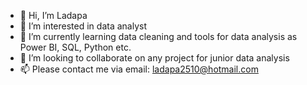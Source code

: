- 👋 Hi, I’m Ladapa
- 👀 I’m interested in data analyst
- 🌱 I’m currently learning data cleaning and tools for data analysis as Power BI, SQL, Python etc.
- 💞️ I’m looking to collaborate on any project for junior data analysis
- 📫 Please contact me via email: ladapa2510@hotmail.com

<!---
Ladapa2510/Ladapa2510 is a ✨ special ✨ repository because its `README.md` (this file) appears on your GitHub profile.
You can click the Preview link to take a look at your changes.
--->
